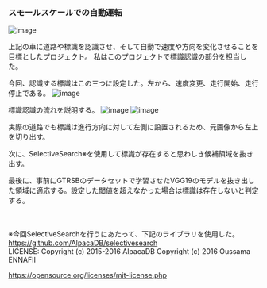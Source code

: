### スモールスケールでの自動運転
![image](https://user-images.githubusercontent.com/44959708/71329934-435c3200-256d-11ea-9cf0-b2c2dff08840.png)

上記の車に道路や標識を認識させ、そして自動で速度や方向を変化させることを目標としたプロジェクト。
私はこのプロジェクトで標識認識の部分を担当した。

今回、認識する標識はこの三つに設定した。左から、速度変更、走行開始、走行停止である。
![image](https://user-images.githubusercontent.com/44959708/71330686-b1a2f380-2571-11ea-8454-5f6d7b5ae19a.png)

標識認識の流れを説明する。
![image](https://user-images.githubusercontent.com/44959708/71330447-7a801280-2570-11ea-8575-634d53ff0622.png)
![image](https://user-images.githubusercontent.com/44959708/71330757-0a728c00-2572-11ea-84ee-9eb76355ffd4.png)

実際の道路でも標識は進行方向に対して左側に設置されるため、元画像から左上を切り出す。

次に、SelectiveSearch※を使用して標識が存在すると思わしき候補領域を抜き出す。

最後に、事前にGTRSBのデータセットで学習させたVGG19のモデルを抜き出した領域に適応する。設定した閾値を超えなかった場合は標識は存在しないと判定する。

<br><br>
※今回SelectiveSearchを行うにあたって、下記のライブラリを使用した。<br>
https://github.com/AlpacaDB/selectivesearch <br>
LICENSE:
Copyright (c) 2015-2016 AlpacaDB
Copyright (c) 2016 Oussama ENNAFII

https://opensource.org/licenses/mit-license.php
